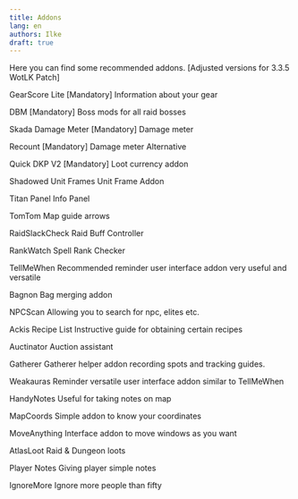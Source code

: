 ```yaml
---
title: Addons
lang: en
authors: Ilke
draft: true
---
```


Here you can find some recommended addons.
[Adjusted versions for 3.3.5 WotLK Patch]


GearScore Lite [Mandatory]
Information about your gear

DBM [Mandatory]
Boss mods for all raid bosses

Skada Damage Meter [Mandatory]
Damage meter

Recount [Mandatory]
Damage meter Alternative

Quick DKP V2 [Mandatory]
Loot currency addon

Shadowed Unit Frames
Unit Frame Addon

Titan Panel
Info Panel

TomTom
Map guide arrows

RaidSlackCheck
Raid Buff Controller

RankWatch
Spell Rank Checker

TellMeWhen
Recommended reminder user interface addon very useful and versatile

Bagnon
Bag merging addon

NPCScan
Allowing you to search for npc, elites etc.

Ackis Recipe List
Instructive guide for obtaining certain recipes

Auctinator
Auction assistant

Gatherer
Gatherer helper addon recording spots and tracking guides.

Weakauras
Reminder versatile user interface addon similar to TellMeWhen

HandyNotes
Useful for taking notes on map

MapCoords
Simple addon to know your coordinates

MoveAnything
Interface addon to move windows as you want

AtlasLoot
Raid & Dungeon loots

Player Notes
Giving player simple notes

IgnoreMore
Ignore more people than fifty